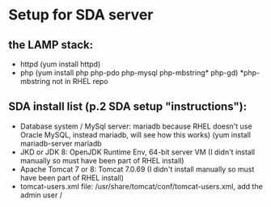 # Setup for SDA server

## the LAMP stack:
  - httpd (yum install httpd)
  - php (yum install php php-pdo php-mysql php-mbstring* php-gd)  *php-mbstring not in RHEL repo


## SDA install list (p.2 SDA setup "instructions"):
- Database system / MySql server: mariadb because RHEL doesn't use Oracle MySQL, instead mariadb, will see how this works)  (yum install mariadb-server mariadb
- JKD or JDK 8: OpenJDK Runtime Env, 64-bit server VM  (I didn't install manually so must have been part of RHEL install)
- Apache Tomcat 7 or 8: Tomcat 7.0.69 (I didn't install manually so must have been part of RHEL install)
- tomcat-users.xml file: /usr/share/tomcat/conf/tomcat-users.xml, add the admin user<tomcat-users>
  /<user username="admin" password="password" roles="manager-gui,admin-gui"/>  </tomcat-users>
